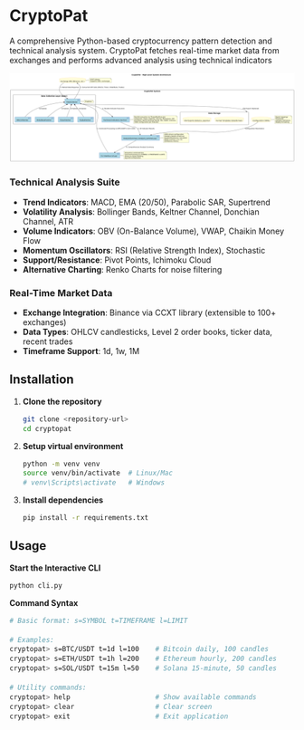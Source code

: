 # CryptoPat
A comprehensive Python-based cryptocurrency pattern detection and technical analysis system. CryptoPat fetches real-time market data from exchanges and performs advanced analysis using technical indicators

![Alt text](diagram/arch.png)

### Technical Analysis Suite
- **Trend Indicators**: MACD, EMA (20/50), Parabolic SAR, Supertrend
- **Volatility Analysis**: Bollinger Bands, Keltner Channel, Donchian Channel, ATR
- **Volume Indicators**: OBV (On-Balance Volume), VWAP, Chaikin Money Flow
- **Momentum Oscillators**: RSI (Relative Strength Index), Stochastic
- **Support/Resistance**: Pivot Points, Ichimoku Cloud
- **Alternative Charting**: Renko Charts for noise filtering

### Real-Time Market Data
- **Exchange Integration**: Binance via CCXT library (extensible to 100+ exchanges)
- **Data Types**: OHLCV candlesticks, Level 2 order books, ticker data, recent trades
- **Timeframe Support**: 1d, 1w, 1M

## Installation

1. **Clone the repository**
   ```bash
   git clone <repository-url>
   cd cryptopat
   ```

2. **Setup virtual environment**
   ```bash
   python -m venv venv
   source venv/bin/activate  # Linux/Mac
   # venv\Scripts\activate   # Windows
   ```

3. **Install dependencies**
   ```bash
   pip install -r requirements.txt
   ```

## Usage

**Start the Interactive CLI**
```bash
python cli.py
```

**Command Syntax**
```bash
# Basic format: s=SYMBOL t=TIMEFRAME l=LIMIT

# Examples:
cryptopat> s=BTC/USDT t=1d l=100    # Bitcoin daily, 100 candles
cryptopat> s=ETH/USDT t=1h l=200    # Ethereum hourly, 200 candles
cryptopat> s=SOL/USDT t=15m l=50    # Solana 15-minute, 50 candles

# Utility commands:
cryptopat> help                     # Show available commands
cryptopat> clear                    # Clear screen
cryptopat> exit                     # Exit application
```